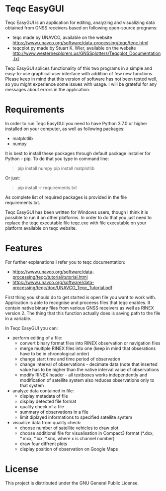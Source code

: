 Teqc EasyGUI
====
Teqc EasyGUI is an application for editing, analyzing and visualizing data obtained from GNSS receivers based on following open-source programs:
* teqc made by UNAVCO, available on the website https://www.unavco.org/software/data-processing/teqc/teqc.html
* teqcplot.py made by Stuart K. Wier, available on the website http://www.westernexplorers.us/GNSSplotters/Teqcplot_Documentation.txt

Teqc EasyGUI splices functionality of this two programs in a simple and easy-to-use graphical user interface with addition of few new functions. Please keep in mind that this version of software has not been tested well, so you might experience some issues with usage. I will be grateful for any messages about errors in the application. 

Requirements
====
In order to run Teqc EasyGUI you need to have Python 3.7.0 or higher installed on your computer, as well as following packages:
* matplotlib
* numpy

It is best to install these packages through default package installer for Python - pip. To do that you type in command line:
> pip install numpy
> pip install matplotlib

Or just:
> pip install -r requirements.txt

As complete list of required packages is provided in the file requirements.txt.

Teqc EasyGUI has been written for Windows users, though I think it is possible to run it on other platforms. In order to do that you just need to replace the teqc executable file teqc.exe with file executable on your platform available on teqc website.

Features
====
For further explanations I refer you to teqc documentation:
* https://www.unavco.org/software/data-processing/teqc/tutorial/tutorial.html
* https://www.unavco.org/software/data-processing/teqc/doc/UNAVCO_Teqc_Tutorial.pdf

First thing you should do to get started is open file you want to work with. Application is able to recognise and proceess files that teqc enables. It contain native binary files from various GNSS receivers as well as RINEX version 2. The thing that this function actually does is saving path to the file in a variable.

In Teqc EasyGUI you can:
* perform editing of a file:
  * convert binary format files into RINEX observation or navigation files 
  * merge multiple RINEX files into one (keep in mind that obserations have to be in chronological order)
  * change start time and time period of observation
  * change interval of observations - decimate data (note that inserted value has to be higher than the native interval value of observations
  * modify RINEX header - all textboxes works independently and modification of satellite system also reduces observations only to that system
* analyze data contained in file:
  * display metadata of file
  * display detected file format
  * quality check of a file
  * summary of observations in a file
  * limit diplayed informations to specified satellite system
* visualize data from quality check:
  * choose number of satellite vehicles to draw plot
  * choose additional file for visualisation in Compact3 format (*.dxx, *.mxx, *.ixx, *.snx, where x is channel number)
  * draw four diffrent plots 
  * display position of observation on Google Maps
  
License
====
This project is distributed under the GNU General Public License.